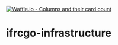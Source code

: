 [![Waffle.io - Columns and their card count](https://badge.waffle.io/IFRCGo/go-infrastructure.png?columns=all)](https://waffle.io/IFRCGo/go-infrastructure?utm_source=badge)
# ifrcgo-infrastructure